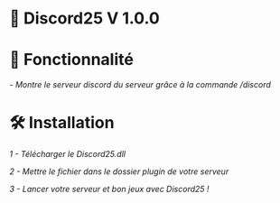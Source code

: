 # 📗 Discord25 V 1.0.0
# :pushpin: Fonctionnalité
*- Montre le serveur discord du serveur grâce à la commande /discord* 
# 🛠️ Installation
*1 - Télécharger le Discord25.dll*

*2 - Mettre le fichier dans le dossier plugin de votre serveur*

*3 - Lancer votre serveur et bon jeux avec Discord25 !*
